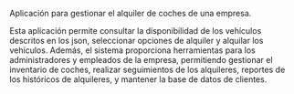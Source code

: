 Aplicación para gestionar el alquiler de coches de una empresa. 

Esta aplicación permite consultar la disponibilidad de los vehículos descritos en los json, seleccionar opciones de alquiler y alquilar los vehículos. Además, el sistema proporciona herramientas
para los administradores y empleados de la empresa, permitiendo gestionar el inventario de coches, realizar seguimientos de los alquileres, reportes de los históricos de alquileres, y mantener la base de datos de clientes.

